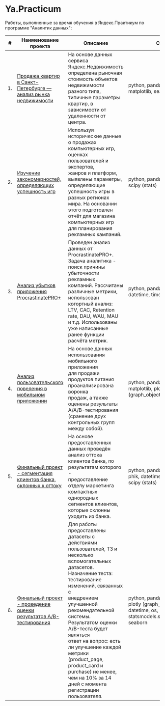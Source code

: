 # Ya.Practicum
Работы, выполненные за время обучения в Яндекс.Практикум по программе "Аналитик данных":

| #    | Наименование проекта                | Описание                                                     | Стек                                                         |
| ---- | ------------------------------------------------------------ | ------------------------------------------------------------ | ------------------------------------------------------------ |
| 1.   | [Продажа квартир в Санкт-Петербурге — анализ рынка недвижимости](https://github.com/LavrovaEF/Ya.Practicum/blob/main/spb_estate/estate_spb.ipynb) | На основе данных сервиса Яндекс.Недвижимость <br/>определена рыночная стоимость объектов недвижимости <br/>разного типа, типичные параметры квартир, в зависимости от <br/>удаленности от центра.| python, pandas, numpy, matplotlib, seaborn       |
| 2.   | [Изучение закономерностей, определяющих успешность игр](https://github.com/LavrovaEF/Ya.Practicum/blob/main/game_platforms/game_platforms.ipynb) | Используя исторические данные о продажах <br/>компьютерных игр, оценках пользователей и экспертов, <br/>жанров и платформ, выявлены параметры, определяющие <br/>успешность игры в разных регионах мира. На основании <br/>этого подготовлен отчёт для магазина компьютерных игр <br/>для планирования рекламных кампаний.  | python, pandas, matplotlib, scipy (stats) |
| 3.   | [Анализ убытков приложения ProcrastinatePRO+](https://github.com/LavrovaEF/Ya.Practicum/blob/main/application/app.ipynb) | Проведен анализ данных от ProcrastinatePRO+. <br/> Задача аналитика - поиск причины убыточности рекламных <br/>компаний. Рассчитаны различные метрики, использован <br/>когортный анализ: LTV, CAC, Retention rate, DAU, WAU, MAU <br/>и т.д. Использованы уже написанные ранее функции расчёта метрик.| python, pandas, matplotlib, datetime, timedelta |
| 4.   | [Анализ пользовательского поведения в мобильном приложении](https://github.com/LavrovaEF/Ya.Practicum/blob/main/startup/startup.ipynb) | На основе данных использования мобильного приложения <br/>для продажи продуктов питания проанализирована воронка <br/>продаж, а также оценены результаты A/A/B-тестирования <br/>(сранение друх контрольных групп между собой). | python, pandas, math, matplotlib, plotly (graph_objects), datetime       |
| 5.   | [Финальный проект - сегментация клиентов банка, склонных к оттоку](https://github.com/LavrovaEF/Ya.Practicum/blob/main/final%20project%20bank/diplom%20project%20segment.ipynb) | На основе предоставленных данных проведён <br/>анализ оттока клиентов банка, по результатам которого - <br/>предоставление отделу маркетинга компактных однородных <br/>сегментов клиентов, которые склонны уходить из банка. | python, pandas, matplotlib, phik, datetime, seaborn, scipy (stats)        |
| 6.   | [Финальный проект - проведение оценки результатов A/B-тестирования](https://github.com/LavrovaEF/Ya.Practicum/blob/main/final%20project%20AB%20test/diplom%20project%20a%20b%20test.ipynb) | Для работы предоставлены датасеты с действиями <br/>пользователей, ТЗ и несколько вспомогательных датасетов. <br/>Назначение теста: тестирование изменений, связанных с <br/>внедрением улучшенной рекомендательной системы. <br/>Результатом оценки A/B-теста будет являться <br/>ответ на вопрос: есть ли улучшение каждой метрики <br/>(product_page, product_card и purchase) не менее, <br/>чем на 10% за 14 дней с момента регистрации пользователя. | python, pandas, matplotlib, plotly (graph_objects), datetime, os, statsmodels.stats.proportion, seaborn   |  
